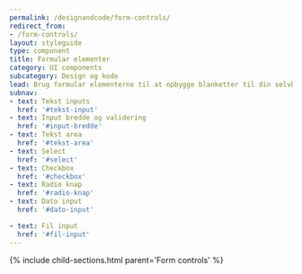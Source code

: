 ```yaml
---
permalink: /designandcode/form-controls/
redirect_from:
- /form-controls/
layout: styleguide
type: component
title: Formular elementer
category: UI components
subcategory: Design og kode
lead: Brug formular elementerne til at opbygge blanketter til din selvbetjeningsløsning. 
subnav:
- text: Tekst inputs
  href: '#tekst-input'
- text: Input bredde og validering
  href: '#input-bredde'
- text: Tekst area
  href: '#tekst-area'
- text: Select
  href: '#select'
- text: Checkbox
  href: '#checkbox'
- text: Radio knap
  href: '#radio-knap'
- text: Dato input
  href: '#dato-input'

- text: Fil input
  href: '#fil-input'
---
```


{% include child-sections.html parent='Form controls' %}

